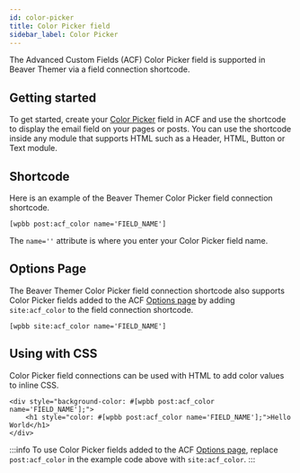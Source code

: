 ```yaml
---
id: color-picker
title: Color Picker field
sidebar_label: Color Picker
---
```


The Advanced Custom Fields (ACF) Color Picker field is supported in Beaver Themer via a field connection shortcode.

## Getting started

To get started, create your [Color Picker](https://www.advancedcustomfields.com/resources/color-picker/) field in ACF and use the shortcode to display the email field on your pages or posts. You can use the shortcode inside any module that supports HTML such as a Header, HTML, Button or Text module.

## Shortcode

Here is an example of the Beaver Themer Color Picker field connection shortcode.

```markup
[wpbb post:acf_color name='FIELD_NAME']
```

The `name=''` attribute is where you enter your Color Picker field name.

## Options Page

The Beaver Themer Color Picker field connection shortcode also supports Color Picker fields added to the ACF [Options page](../options-page.md) by adding `site:acf_color` to the field connection shortcode.

```markup
[wpbb site:acf_color name='FIELD_NAME']
```

## Using with CSS

Color Picker field connections can be used with HTML to add color values to inline CSS.

```markup
<div style="background-color: #[wpbb post:acf_color name='FIELD_NAME'];">
	<h1 style="color: #[wpbb post:acf_color name='FIELD_NAME'];">Hello World</h1>
</div>
```

:::info
To use Color Picker fields added to the ACF [Options page](../options-page.md), replace `post:acf_color` in the example code above with `site:acf_color`.
:::
